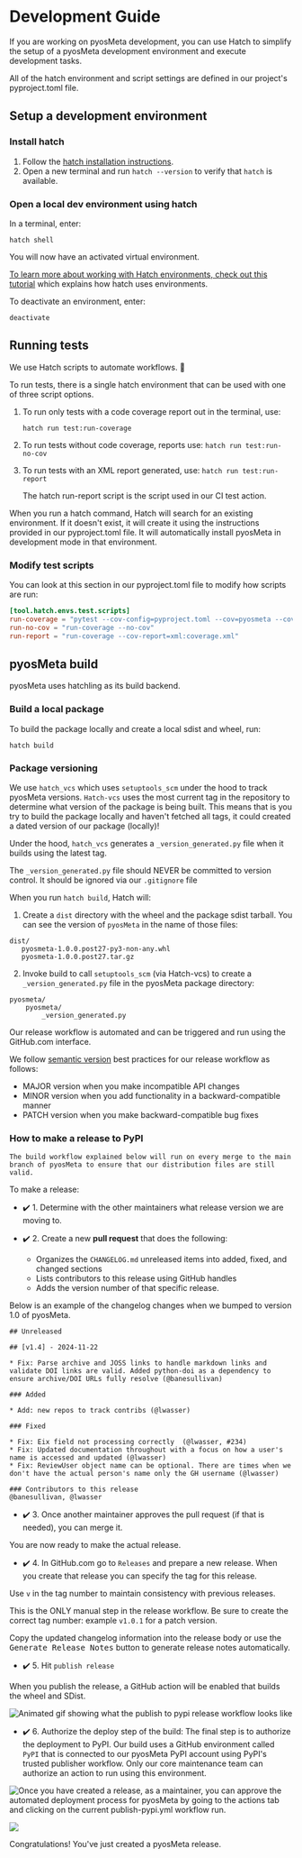 # Development Guide

If you are working on pyosMeta development, you can use Hatch to simplify the setup of a pyosMeta development environment and execute development tasks.

All of the hatch environment and script settings are defined in our project's pyproject.toml file.

## Setup a development environment

### Install hatch

1. Follow the [hatch installation instructions](https://www.pyopensci.org/python-package-guide/tutorials/get-to-know-hatch.html#install-hatch).
2. Open a new terminal and run `hatch --version` to verify that `hatch` is available.

### Open a local dev environment using hatch

In a terminal, enter:

`hatch shell`

You will now have an activated virtual environment.

[To learn more about working with Hatch environments, check out this tutorial](https://hatch.pypa.io/dev/tutorials/environment/basic-usage/)
which explains how hatch uses environments.

To deactivate an environment, enter:

`deactivate`

## Running tests

We use Hatch scripts to automate workflows. 🚀

To run tests, there is a single hatch environment that can be used with one of three
script options.

1. To run only tests with a code coverage report out in the terminal, use:

   `hatch run test:run-coverage`

2. To run tests without code coverage, reports use:
   `hatch run test:run-no-cov`

3. To run tests with an XML report generated, use:
   `hatch run test:run-report`

   The hatch run-report script is the script used in our CI test action.


When you run a hatch command, Hatch will search for an existing environment. If it doesn't exist, it will create it using the instructions provided in our pyproject.toml file. It will automatically install pyosMeta in development mode in that environment.

### Modify test scripts

You can look at this section in our
pyproject.toml file to modify how scripts are run:

```toml
[tool.hatch.envs.test.scripts]
run-coverage = "pytest --cov-config=pyproject.toml --cov=pyosmeta --cov=tests/*"
run-no-cov = "run-coverage --no-cov"
run-report = "run-coverage --cov-report=xml:coverage.xml"
```

## pyosMeta build

pyosMeta uses hatchling as its build backend.

### Build a local package

To build the package locally and create a local sdist and wheel, run:

`hatch build`

### Package versioning

We use `hatch_vcs` which uses `setuptools_scm` under the hood to track pyosMeta versions. `Hatch-vcs`
uses the most current tag in the repository to determine what version of the package is being built. This means that is you try to build the package locally and haven't fetched all tags, it could created a dated version of our package (locally)!

Under the hood, `hatch_vcs` generates a `_version_generated.py` file when it builds using the latest tag.

The `_version_generated.py` file should NEVER
be committed to version control. It should be ignored via our `.gitignore` file

When you run `hatch build`, Hatch will:

1. Create a `dist` directory with the wheel and the package sdist tarball. You can see the version of `pyosMeta` in the name of those files:

```console
dist/
   pyosmeta-1.0.0.post27-py3-non-any.whl
   pyosmeta-1.0.0.post27.tar.gz
```

2. Invoke build to call `setuptools_scm` (via Hatch-vcs) to create a `_version_generated.py` file in the pyosMeta package directory:

```console
pyosmeta/
    pyosmeta/
        _version_generated.py
```


Our release workflow is automated and can be triggered and run using the
GitHub.com interface.

We follow [semantic version](https://semver.org/) best practices for our release workflow as follows:

- MAJOR version when you make incompatible API changes
- MINOR version when you add functionality in a backward-compatible manner
- PATCH version when you make backward-compatible bug fixes

### How to make a release to PyPI

```{note}
The build workflow explained below will run on every merge to the main branch of pyosMeta to ensure that our distribution files are still valid.
```

To make a release:

- ✔️ 1. Determine with the other maintainers what release version we are moving to.
- ✔️ 2. Create a new **pull request** that does the following:

  - Organizes the `CHANGELOG.md` unreleased items into added, fixed, and changed sections
  - Lists contributors to this release using GitHub handles
  - Adds the version number of that specific release.

Below is an example of the changelog changes when
we bumped to version 1.0 of pyosMeta.

```
## Unreleased

## [v1.4] - 2024-11-22

* Fix: Parse archive and JOSS links to handle markdown links and validate DOI links are valid. Added python-doi as a dependency to ensure archive/DOI URLs fully resolve (@banesullivan)

### Added

* Add: new repos to track contribs (@lwasser)

### Fixed

* Fix: Eix field not processing correctly  (@lwasser, #234)
* Fix: Updated documentation throughout with a focus on how a user's name is accessed and updated (@lwasser)
* Fix: ReviewUser object name can be optional. There are times when we don't have the actual person's name only the GH username (@lwasser)

### Contributors to this release
@banesullivan, @lwasser

```

- ✔️ 3. Once another maintainer approves the pull request (if that is needed), you can merge it.

You are now ready to make the actual release.

- ✔️ 4. In GitHub.com go to `Releases` and prepare a new release. When you create that release you can specify the tag for this release.

Use `v` in the tag number to maintain consistency with previous releases.

This is the ONLY manual step in the release workflow. Be sure to create the correct tag number: example `v1.0.1` for a patch version.

Copy the updated changelog information into the release body or use the <kbd>Generate Release Notes</kbd> button to generate release notes automatically.

- ✔️ 5. Hit `publish release`

When you publish the release, a GitHub action will be enabled that builds the wheel and SDist.

![Animated gif showing what the publish to pypi release workflow looks like](images/release.gif)

- ✔️ 6. Authorize the deploy step of the build: The final step is to authorize the deployment to PyPI. Our build uses a GitHub environment called `PyPI` that is connected to our pyosMeta PyPI account using PyPI's trusted publisher workflow. Only our core maintenance team can authorize an action to run using this environment.

![Once you have created a release, as a maintainer, you can approve the automated deployment process for `pyosMeta` by going to the actions tab and clicking on the current publish-pypi.yml workflow run.](/images/release-deploy.gif)

![](/images/release-deploy.gif)

Congratulations! You've just created a pyosMeta release.
